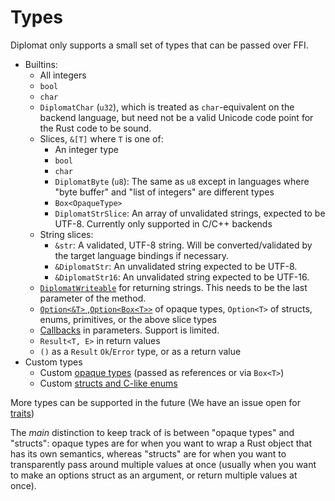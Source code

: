 # Types

Diplomat only supports a small set of types that can be passed over FFI.

 - Builtins:
     - All integers
     - `bool`
     - `char`
     - `DiplomatChar` (`u32`), which is treated as `char`-equivalent on the backend language, but need not be a valid Unicode code point for the Rust code to be sound.
     - Slices, `&[T]` where `T` is one of:
         - An integer type
         - `bool`
         - `char`
         - `DiplomatByte` (`u8`): The same as `u8` except in languages where "byte buffer" and "list of integers" are different types
         - `Box<OpaqueType>`
         - `DiplomatStrSlice`: An array of unvalidated strings, expected to be UTF-8. Currently only supported in C/C++ backends
     - String slices:
         - `&str`: A validated, UTF-8 string. Will be converted/validated by the target language bindings if necessary.
         - `&DiplomatStr`: An unvalidated string expected to be UTF-8.
         - `&DiplomatStr16`: An unvalidated string expected to be UTF-16.
     - [`DiplomatWriteable`](./writeable.md) for returning strings. This needs to be the last parameter of the method.
     - [`Option<&T>` ,`Option<Box<T>>`](./option.md) of opaque types, `Option<T>` of structs, enums, primitives, or the above slice types
     - [Callbacks](./callbacks.md) in parameters. Support is limited.
     - `Result<T, E>` in return values
     - `()` as a `Result` `Ok`/`Error` type, or as a return value
 - Custom types
     - Custom [opaque types](./opaque.md) (passed as references or via `Box<T>`)
     - Custom [structs and C-like enums](./structs.md)

More types can be supported in the future (We have an issue open for [traits](https://github.com/rust-diplomat/diplomat/pull/621))

The _main_ distinction to keep track of is between "opaque types" and "structs": opaque types are for when you want to wrap a Rust object that has its own semantics, whereas "structs" are for when you want to transparently pass around multiple values at once (usually when you want to make an options struct as an argument, or return multiple values at once).
